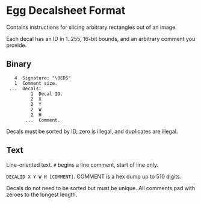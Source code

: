 # Egg Decalsheet Format

Contains instructions for slicing arbitrary rectangles out of an image.

Each decal has an ID in 1..255, 16-bit bounds, and an arbitrary comment you provide.

## Binary

```
   4  Signature: "\0EDS"
   1  Comment size.
 ...  Decals:
         1  Decal ID.
         2  X
         2  Y
         2  W
         2  H
       ...  Comment.
```

Decals must be sorted by ID, zero is illegal, and duplicates are illegal.

## Text

Line-oriented text.
`#` begins a line comment, start of line only.

`DECALID X Y W H [COMMENT]`. COMMENT is a hex dump up to 510 digits.

Decals do not need to be sorted but must be unique.
All comments pad with zeroes to the longest length.
